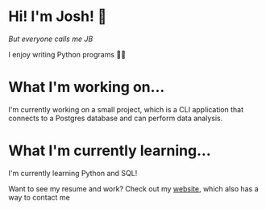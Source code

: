 # Hi! I'm Josh! 👋 
_But everyone calls me JB_

I enjoy writing Python programs 👨‍💻 

# What I'm working on...
I'm currently working on a small project, which is a CLI application that connects to a Postgres database and can perform data analysis.

# What I'm currently learning...
I'm currently learning Python and SQL!

Want to see my resume and work? Check out my [website](https://joshblewitt.dev/), which also has a way to contact me

<!---
JB-26/JB-26 is a ✨ special ✨ repository because its `README.md` (this file) appears on your GitHub profile.
You can click the Preview link to take a look at your changes.
--->
